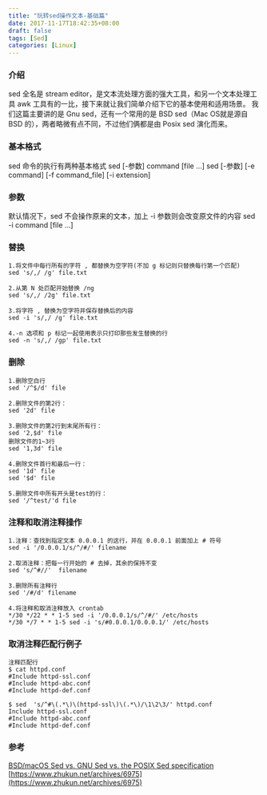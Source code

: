 ```yaml
---
title: "玩转sed操作文本-基础篇"
date: 2017-11-17T18:42:35+08:00
draft: false
tags: [Sed]
categories: [Linux]
---
```

<!--more-->

### 介绍
sed 全名是 stream editor，是文本流处理方面的强大工具，和另一个文本处理工具 awk 工具有的一比，接下来就让我们简单介绍下它的基本使用和适用场景。
我们这篇主要讲的是 Gnu sed，还有一个常用的是 BSD sed（Mac OS就是源自 BSD 的），两者略微有点不同，不过他们俩都是由 Posix sed 演化而来。

### 基本格式
sed 命令的执行有两种基本格式
sed [-参数] command [file ...]
sed [-参数] [-e command] [-f command_file] [-i extension]

### 参数
默认情况下，sed 不会操作原来的文本，加上 -i 参数则会改变原文件的内容
sed -i command [file ...]

### 替换

    1.将文件中每行所有的字符 , 都替换为空字符(不加 g 标记则只替换每行第一个匹配)
    sed 's/,/ /g' file.txt

    2.从第 N 处匹配开始替换 /ng
    sed 's/,/ /2g' file.txt

    3.将字符 , 替换为空字符并保存替换后的内容
    sed -i 's/,/ /g' file.txt

    4.-n 选项和 p 标记一起使用表示只打印那些发生替换的行
    sed -n 's/,/ /gp' file.txt 

### 删除
    
    1.删除空白行
    sed '/^$/d' file

    2.删除文件的第2行：
    sed '2d' file
    
    3.删除文件的第2行到末尾所有行：
    sed '2,$d' file
    删除文件的1~3行
    sed '1,3d' file
    
    4.删除文件首行和最后一行：
    sed '1d' file
    sed '$d' file
    
    5.删除文件中所有开头是test的行：
    sed '/^test/'d file

### 注释和取消注释操作

    1.注释：查找到指定文本 0.0.0.1 的这行，并在 0.0.0.1 前面加上 # 符号
    sed -i '/0.0.0.1/s/^/#/' filename
    
    2.取消注释：把每一行开始的 # 去掉，其余的保持不变
    sed 's/^#//'  filename
    
    3.删除所有注释行
    sed '/#/d' filename
    
    4.将注释和取消注释放入 crontab
    */30 */22 * * 1-5 sed -i '/0.0.0.1/s/^/#/' /etc/hosts
    */30 */7 * * 1-5 sed -i 's/#0.0.0.1/0.0.0.1/' /etc/hosts 
   
### 取消注释匹配行例子

    注释匹配行
    $ cat httpd.conf 
    #Include httpd-ssl.conf
    #Include httpd-abc.conf
    #Include httpd-def.conf
    
    $ sed  's/^#\(.*\)\(httpd-ssl\)\(.*\)/\1\2\3/' httpd.conf 
    Include httpd-ssl.conf
    #Include httpd-abc.conf
    #Include httpd-def.conf
    
### 参考
[BSD/macOS Sed vs. GNU Sed vs. the POSIX Sed specification](https://riptutorial.com/sed/topic/9436/bsd-macos-sed-vs--gnu-sed-vs--the-posix-sed-specification)
[https://www.zhukun.net/archives/6975](https://www.zhukun.net/archives/6975)
